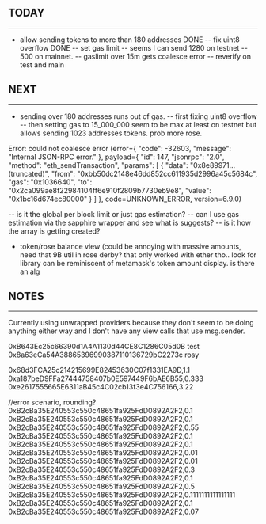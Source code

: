 
## TODAY
----------------
- allow sending tokens to more than 180 addresses
DONE -- fix uint8 overflow
DONE -- set gas limit
-- seems I can send 1280 on testnet
-- 500 on mainnet.
-- gaslimit over 15m gets coalesce error
-- reverify on test and main

## NEXT
----------------
- sending over 180 addresses runs out of gas. 
-- first fixing uint8 overflow
-- then setting gas to 15_000_000 seem to be max at least on testnet but allows sending 1023 addresses tokens. prob more rose. 

Error: could not coalesce error (error={ "code": -32603, "message": "Internal JSON-RPC error." }, payload={ "id": 147, "jsonrpc": "2.0", "method": "eth_sendTransaction", "params": [ { "data": "0x8e89971...(truncated)", "from": "0xbb50dc2148e46dd852cc611935d2996a45c5684c", "gas": "0x1036640", "to": "0x2ca099ae8f22984104ff6e910f2809b7730eb9e8", "value": "0x1bc16d674ec80000" } ] }, code=UNKNOWN_ERROR, version=6.9.0)

-- is it the global per block limit or just gas estimation?
-- can I use gas estimation via the sapphire wrapper and see what is suggests?
-- is it how the array is getting created?

- token/rose balance view (could be annoying with massive amounts, need that 9B util in rose derby? that only worked with ether tho.. look for library
  can be reminiscent of metamask's token amount display. is there an alg


## NOTES
---------------
Currently using unwrapped providers because they don't seem to be
doing anything either way and I don't have any view calls that use
msg.sender.

0xB643Ec25c66390d1A4A1130d44CE8C1286C05d0B test
0x8a63eCa54A38865396990387110136729bC2273c rosy

0x68d3FCA25c214215699E82453630C07f1331EA9D,1.1
0xa187beD9FFa27444758407b0E597449F6bAE6B55,0.333
0xe2617555665E6311aB45c4C02cb13f3e4C756166,3.22

//error scenario, rounding?
0xB2cBa35E240553c550c48651fa925FdD0892A2F2,0.1
0xB2cBa35E240553c550c48651fa925FdD0892A2F2,0.1
0xB2cBa35E240553c550c48651fa925FdD0892A2F2,0.55
0xB2cBa35E240553c550c48651fa925FdD0892A2F2,0.1
0xB2cBa35E240553c550c48651fa925FdD0892A2F2,0.1
0xB2cBa35E240553c550c48651fa925FdD0892A2F2,0.01
0xB2cBa35E240553c550c48651fa925FdD0892A2F2,0.01
0xB2cBa35E240553c550c48651fa925FdD0892A2F2,0.3
0xB2cBa35E240553c550c48651fa925FdD0892A2F2,0.1
0xB2cBa35E240553c550c48651fa925FdD0892A2F2,0.5
0xB2cBa35E240553c550c48651fa925FdD0892A2F2,0.1111111111111111
0xB2cBa35E240553c550c48651fa925FdD0892A2F2,0.1
0xB2cBa35E240553c550c48651fa925FdD0892A2F2,0.07